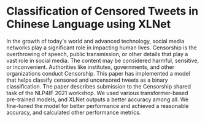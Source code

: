 # Classification of Censored Tweets in Chinese Language using XLNet
In the growth of today's world and advanced technology, social media networks play a significant role in impacting human lives. Censorship is the overthrowing of speech, public transmission, or other details that play a vast role in social media. The content may be considered harmful, sensitive, or inconvenient. Authorities like institutes, governments, and other organizations conduct Censorship. This paper has implemented a model that helps classify censored and uncensored tweets as a binary classification. The paper describes submission to the Censorship shared task of the NLP4IF 2021 workshop. We used various transformer-based pre-trained models, and XLNet outputs a better accuracy among all. We fine-tuned the model for better performance and achieved a reasonable accuracy, and calculated other performance metrics.
